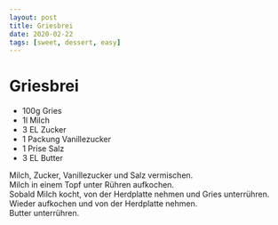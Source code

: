 ```yaml
---
layout: post
title: Griesbrei
date: 2020-02-22
tags: [sweet, dessert, easy]
---
```

# Griesbrei

- 100g Gries
- 1l Milch
- 3 EL Zucker
- 1 Packung Vanillezucker
- 1 Prise Salz
- 3 EL Butter

Milch, Zucker, Vanillezucker und Salz vermischen.  
Milch in einem Topf unter Rühren aufkochen.  
Sobald Milch kocht, von der Herdplatte nehmen und Gries unterrühren.  
Wieder aufkochen und von der Herdplatte nehmen.  
Butter unterrühren.  
